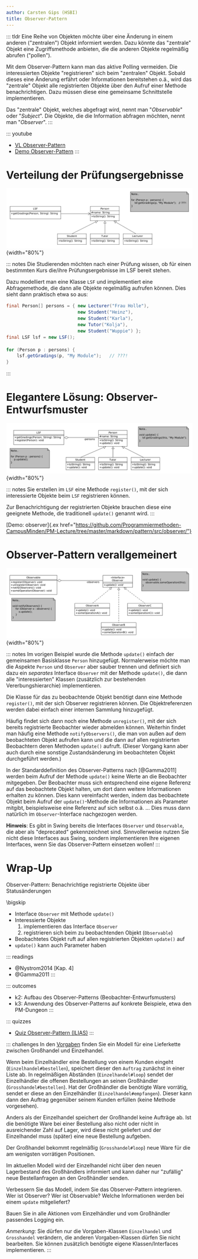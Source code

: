 ```yaml
---
author: Carsten Gips (HSBI)
title: Observer-Pattern
---
```


::: tldr
Eine Reihe von Objekten möchte über eine Änderung in einem anderen ("zentralen")
Objekt informiert werden. Dazu könnte das "zentrale" Objekt eine Zugriffsmethode
anbieten, die die anderen Objekte regelmäßig abrufen ("pollen").

Mit dem Observer-Pattern kann man das aktive Polling vermeiden. Die interessierten
Objekte "registrieren" sich beim "zentralen" Objekt. Sobald dieses eine Änderung
erfährt oder Informationen bereitstehen o.ä., wird das "zentrale" Objekt alle
registrierten Objekte über den Aufruf einer Methode benachrichtigen. Dazu müssen
diese eine gemeinsame Schnittstelle implementieren.

Das "zentrale" Objekt, welches abgefragt wird, nennt man "*Observable*" oder
"*Subject*". Die Objekte, die die Information abfragen möchten, nennt man
"*Observer*".
:::

::: youtube
-   [VL Observer-Pattern](https://youtu.be/833lHcoxeog)
-   [Demo Observer-Pattern](https://youtu.be/0mgB8RfcNuM)
:::

# Verteilung der Prüfungsergebnisse

![](images/lsf.png){width="80%"}

::: notes
Die Studierenden möchten nach einer Prüfung wissen, ob für einen bestimmten Kurs
die/ihre Prüfungsergebnisse im LSF bereit stehen.

Dazu modelliert man eine Klasse `LSF` und implementiert eine Abfragemethode, die
dann alle Objekte regelmäßig aufrufen können. Dies sieht dann praktisch etwa so aus:

``` java
final Person[] persons = { new Lecturer("Frau Holle"),
                           new Student("Heinz"),
                           new Student("Karla"),
                           new Tutor("Kolja"),
                           new Student("Wuppie") };
final LSF lsf = new LSF();

for (Person p : persons) {
    lsf.getGradings(p, "My Module");   // ???!
}
```
:::

# Elegantere Lösung: Observer-Entwurfsmuster

![](images/observerexample.png){width="80%"}

::: notes
Sie erstellen im `LSF` eine Methode `register()`, mit der sich interessierte Objekte
beim `LSF` registrieren können.

Zur Benachrichtigung der registrierten Objekte brauchen diese eine geeignete
Methode, die traditionell `update()` genannt wird.
:::

[Demo: observer]{.ex
href="https://github.com/Programmiermethoden-CampusMinden/PM-Lecture/tree/master/markdown/pattern/src/observer/"}

# Observer-Pattern verallgemeinert

![](images/observer.png){width="80%"}

::: notes
Im vorigen Beispiel wurde die Methode `update()` einfach der gemeinsamen Basisklasse
`Person` hinzugefügt. Normalerweise möchte man die Aspekte `Person` und `Observer`
aber sauber trennen und definiert sich dazu ein *separates* Interface `Observer` mit
der Methode `update()`, die dann alle "interessierten" Klassen (zusätzlich zur
bestehenden Vererbungshierarchie) implementieren.

Die Klasse für das zu beobachtende Objekt benötigt dann eine Methode `register()`,
mit der sich Observer registrieren können. Die Objektreferenzen werden dabei einfach
einer internen Sammlung hinzugefügt.

Häufig findet sich dann noch eine Methode `unregister()`, mit der sich bereits
registrierte Beobachter wieder abmelden können. Weiterhin findet man häufig eine
Methode `notifyObservers()`, die man von außen auf dem beobachteten Objekt aufrufen
kann und die dann auf allen registrierten Beobachtern deren Methoden `update()`
aufruft. (Dieser Vorgang kann aber auch durch eine sonstige Zustandsänderung im
beobachteten Objekt durchgeführt werden.)

In der Standarddefinition des Observer-Patterns nach [@Gamma2011] werden beim Aufruf
der Methode `update()` keine Werte an die Beobachter mitgegeben. Der Beobachter muss
sich entsprechend eine eigene Referenz auf das beobachtete Objekt halten, um dort
dann weitere Informationen erhalten zu können. Dies kann vereinfacht werden, indem
das beobachtete Objekt beim Aufruf der `update()`-Methode die Informationen als
Parameter mitgibt, beispielsweise eine Referenz auf sich selbst o.ä. ... Dies muss
dann natürlich im `Observer`-Interface nachgezogen werden.

**Hinweis**: Es gibt in Swing bereits die Interfaces `Observer` und `Observable`,
die aber als "deprecated" gekennzeichnet sind. Sinnvollerweise nutzen Sie nicht
diese Interfaces aus Swing, sondern implementieren Ihre eigenen Interfaces, wenn Sie
das Observer-Pattern einsetzen wollen!
:::

# Wrap-Up

Observer-Pattern: Benachrichtige registrierte Objekte über Statusänderungen

\bigskip

-   Interface `Observer` mit Methode `update()`
-   Interessierte Objekte
    1.  implementieren das Interface `Observer`
    2.  registrieren sich beim zu beobachtenden Objekt (`Observable`)
-   Beobachtetes Objekt ruft auf allen registrierten Objekten `update()` auf
-   `update()` kann auch Parameter haben

::: readings
-   @Nystrom2014 [Kap. 4]
-   @Gamma2011
:::

::: outcomes
-   k2: Aufbau des Observer-Patterns (Beobachter-Entwurfsmusters)
-   k3: Anwendung des Observer-Patterns auf konkrete Beispiele, etwa den PM-Dungeon
:::

::: quizzes
-   [Quiz Observer-Pattern
    (ILIAS)](https://www.hsbi.de/elearning/goto.php?target=tst_1106535&client_id=FH-Bielefeld)
:::

::: challenges
In den
[Vorgaben](https://github.com/Programmiermethoden-CampusMinden/PM-Lecture/tree/master/markdown/pattern/src/challenges/observer)
finden Sie ein Modell für eine Lieferkette zwischen Großhandel und Einzelhandel.

Wenn beim Einzelhändler eine Bestellung von einem Kunden eingeht
(`Einzelhandel#bestellen`), speichert dieser den `Auftrag` zunächst in einer Liste
ab. In regelmäßigen Abständen (`Einzelhandel#loop`) sendet der Einzelhändler die
offenen Bestellungen an seinen Großhändler (`Grosshandel#bestellen`). Hat der
Großhändler die benötigte Ware vorrätig, sendet er diese an den Einzelhändler
(`Einzelhandel#empfangen`). Dieser kann dann den Auftrag gegenüber seinem Kunden
erfüllen (keine Methode vorgesehen).

Anders als der Einzelhandel speichert der Großhandel keine Aufträge ab. Ist die
benötigte Ware bei einer Bestellung also nicht oder nicht in ausreichender Zahl auf
Lager, wird diese nicht geliefert und der Einzelhandel muss (später) eine neue
Bestellung aufgeben.

Der Großhandel bekommt regelmäßig (`Grosshandel#loop`) neue Ware für die am
wenigsten vorrätigen Positionen.

Im aktuellen Modell wird der Einzelhandel nicht über den neuen Lagerbestand des
Großhändlers informiert und kann daher nur "zufällig" neue Bestellanfragen an den
Großhändler senden.

Verbessern Sie das Modell, indem Sie das Observer-Pattern integrieren. Wer ist
Observer? Wer ist Observable? Welche Informationen werden bei einem `update`
mitgeliefert?

Bauen Sie in alle Aktionen vom Einzelhändler und vom Großhändler passendes Logging
ein.

*Anmerkung*: Sie dürfen nur die Vorgaben-Klassen `Einzelhandel` und `Grosshandel`
verändern, die anderen Vorgaben-Klassen dürfen Sie nicht bearbeiten. Sie können
zusätzlich benötigte eigene Klassen/Interfaces implementieren.
:::
